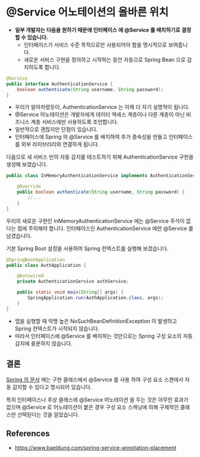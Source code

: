 # @Service 어노테이션의 올바른 위치

- __일부 개발자는 다음을 원하기 때문에 인터페이스 에 @Service 를 배치하기로 결정할 수 있습니다.__
  - 인터페이스가 서비스 수준 목적으로만 사용되어야 함을 명시적으로 보여줍니다.
  - 새로운 서비스 구현을 정의하고 시작하는 동안 자동으로 Spring Bean 으로 감지하도록 합니다.

```java
@Service
public interface AuthenticationService {
    boolean authenticate(String username, String password);
}
```

- 우리가 알아차렸듯이, AuthenticationService 는 이제 더 자기 설명적이 됩니다. 
- @Service 어노테이션은 개발자에게 데이터 액세스 계층이나 다른 계층이 아닌 비즈니스 계층 서비스에만 사용하도록 조언합니다.
- 일반적으로 괜찮지만 단점이 있습니다. 
- 인터페이스에 Spring 의 @Service 를 배치하여 추가 종속성을 만들고 인터페이스를 외부 라이브러리와 연결하게 됩니다.

다음으로 새 서비스 빈의 자동 감지를 테스트하기 위해 AuthenticationService 구현을 생성해 보겠습니다.

```java
public class InMemoryAuthenticationService implements AuthenticationService {

    @Override
    public boolean authenticate(String username, String password) {
        //...
    }
}
```

우리의 새로운 구현인 InMemoryAuthenticationService 에는 @Service 주석이 없다는 점에 주의해야 합니다. 
인터페이스인 AuthenticationService 에만 @Service 를 남겼습니다.

기본 Spring Boot 설정을 사용하여 Spring 컨텍스트를 실행해 보겠습니다.

```java
@SpringBootApplication
public class AuthApplication {

    @Autowired
    private AuthenticationService authService;

    public static void main(String[] args) {
        SpringApplication.run(AuthApplication.class, args);
    }
}
```

- 앱을 실행할 때 악명 높은 NoSuchBeanDefinitionException 이 발생하고 Spring 컨텍스트가 시작되지 않습니다.
- 따라서 인터페이스에 @Service 를 배치하는  것만으로는 Spring 구성 요소의 자동 감지에 충분하지 않습니다.

## 결론

[Spring 의 문서](https://docs.spring.io/spring-framework/docs/current/javadoc-api/org/springframework/stereotype/Service.html) 에는 구현 클래스에서 @Service 를 사용 하여 구성 요소 스캔에서 자동 감지할 수 있다고 명시되어 있습니다.

특히 인터페이스나 추상 클래스에 @Service 어노테이션 을 두는 것은 아무런 효과가 없으며 @Service 로 어노테이션이 붙은 경우 구성 요소 스캐닝에 의해 구체적인 클래스만 선택된다는 것을 알았습니다.

## References

- https://www.baeldung.com/spring-service-annotation-placement
